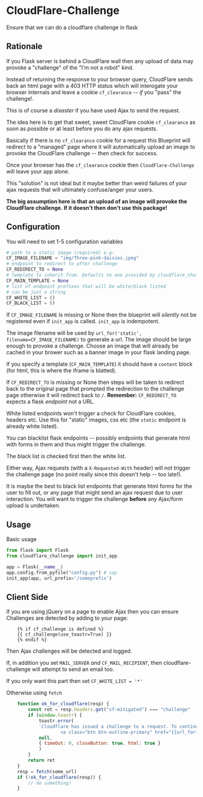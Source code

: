 # CloudFlare-Challenge

Ensure that we can do a cloudflare challenge in flask

## Rationale

If you Flask server is behind a CloudFlare wall then any upload of data may provoke
a "challenge" of the "I'm not a robot" kind.

Instead of returning the response to your browser query, CloudFlare sends
back an html page with a 403 HTTP status which will interogate your browser internals and leave a cookie `cf_clearance`
-- _if_ you "pass" the challenge!.

This is of course a _disaster_ if you have used Ajax to send the request.

The idea here is to get that sweet, sweet CloudFlare cookie `cf_clearance` as soon as possible or at least before
you do any ajax requests.

Basically if there is no `cf_clearance` cookie for a request this Blueprint will redirect to
a "managed" page where it will automatically upload an image to provoke the CloudFlare challenge --
then check for success.

Once your browser has the `cf_clearance` cookie then `CloudFlare-Challenge`
will leave your app alone.

This "solution" is not ideal but it maybe better than weird failures of your ajax requests that will
ultimately confuse/anger your users.

**The big assumption here is that an upload of an image will provoke the CloudFlare challenge. If
it doesn't then don't use this package!**

## Configuration

You will need to set 1-5 configuration variables

```python
# path to a static image (required) e.g:
CF_IMAGE_FILENAME = "img/Three-pink-daisies.jpeg"
# endpoint to redirect to after challenge
CF_REDIRECT_TO = None
# template to inherit from. Defaults to one provided by cloudflare_challenge.
CF_MAIN_TEMPLATE = None
# list of endpoint prefixes that will be white/black listed
# can be just a string
CF_WHITE_LIST = ()
CF_BLACK_LIST = ()
```

If `CF_IMAGE_FILENAME` is missing or None then the blueprint will _silently_ not be registered even
if `init_app` is called. `init_app` is indempotent.

The image filename will be used by `url_for('static', filename=CF_IMAGE_FILENAME)` to
generate a url. The image should be large enough to provoke a challenge. Choose an image
that will already be cached in your brower such as a banner image in your flask landing page.

If you specify a template (`CF_MAIN_TEMPLATE`) it should have a `content` block
(for html, this is where the iframe is blatted).

If `CF_REDIRECT_TO` is missing or None then steps will be taken to redirect back to
the original page that prompted the redirection to the challenge page otherwise it will
redirect back to `/`. **Remember:** `CF_REDIRECT_TO` expects a flask _endpoint_ not a URL.

White listed endpoints won't trigger a check for CloudFlare cookies, headers etc.
Use this for "static" images, css etc (the `static` endpoint is already white listed).

You can blacklist flask endpoints -- possibly endpoints that generate html with forms in them
and thus might trigger the challenge.

The black list is checked first then the white list.

Either way, Ajax requests (with a `X-Requested-With` header) will not trigger the challenge page (no point really since
this doesn't help -- too late!).

It is maybe the best to black list endpoints that generate html forms for the user to fill out, or
any page that might send an ajax request due to user interaction. You will want to trigger the
challenge **before** any Ajax/form upload is undertaken.

## Usage

Basic usage

```python
from flask import Flask
from cloudflare_challenge import init_app

app = Flask(__name__)
app.config.from_pyfile("config.py") # say
init_app(app, url_prefix='/someprefix')
```

## Client Side

If you are using jQuery on a page to enable Ajax then you can ensure Challenges
are detected by adding to your page:

```jinja
    {% if cf_challenge is defined %}
    {{ cf_challenge(use_toastr=True) }}
    {% endif %}
```
Then Ajax challenges will be detected and logged.


If, in addition you set `MAIL_SERVER` _and_ `CF_MAIL_RECIPIENT`, then cloudflare-challenge will attempt to
send an email too.

If you only want this part then set `CF_WHITE_LIST = '*'`


Otherwise using `fetch`

```js
    function ok_for_cloudflare(resp) {
        const ret = resp.headers.get("cf-mitigated") === "challenge"
        if (window.toastr) {
            toastr.error(
            `Cloudflare has issued a challenge to a request. To continue the challenge click
                    <a class="btn btn-outline-primary" href="{{url_for('cloudflare.challenge')}}" target="cloudflare">here</a>`,
            null,
            { timeOut: 0, closeButton: true, html: true }
            )
        }
        return ret
    }
    resp = fetch(some_url)
    if (!ok_for_cloudflare(resp)) {
        // do something!
    }
```
